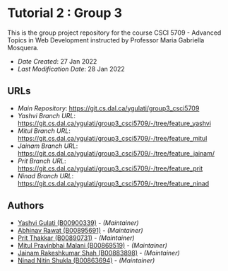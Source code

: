 # Tutorial 2 : Group 3

This is the group project repository for the course CSCI 5709 - Advanced Topics in Web Development instructed by Professor Maria Gabriella Mosquera.

* *Date Created*: 27 Jan 2022
* *Last Modification Date*: 28 Jan 2022

## URLs
* *Main Repository*: <https://git.cs.dal.ca/ygulati/group3_csci5709>
* *Yashvi Branch URL*: <https://git.cs.dal.ca/ygulati/group3_csci5709/-/tree/feature_yashvi>
* *Mitul Branch URL*: <https://git.cs.dal.ca/ygulati/group3_csci5709/-/tree/feature_mitul>
* *Jainam Branch URL*: <https://git.cs.dal.ca/ygulati/group3_csci5709/-/tree/feature_jainam/>
* *Prit Branch URL*: <https://git.cs.dal.ca/ygulati/group3_csci5709/-/tree/feature_prit>
* *Ninad Branch URL*: <https://git.cs.dal.ca/ygulati/group3_csci5709/-/tree/feature_ninad>


## Authors
* [Yashvi Gulati (B00900339)](mailto:ys849413@dal.ca) - *(Maintainer)*
* [Abhinav Rawat (B00895691)](mailto:abhi@dal.ca) - *(Maintainer)*
* [Prit Thakkar (B00890731)](mailto:Prit.Thakkar@dal.ca) - *(Maintainer)*
* [Mitul Pravinbhai Malani (B00869519)](mailto:mt215690@dal.ca) - *(Maintainer)*
* [Jainam Rakeshkumar Shah (B00883898)](mailto:jainam@dal.ca) - *(Maintainer)*
* [Ninad Nitin Shukla (B00863694)](mailto:nn320259@dal.ca) - *(Maintainer)*